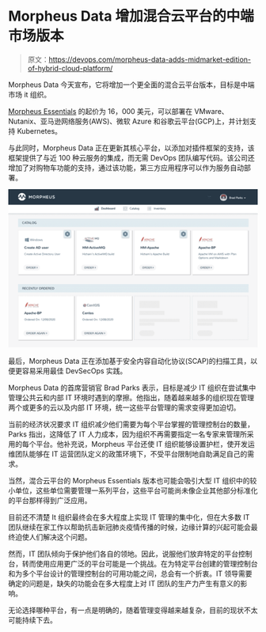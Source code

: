 # Morpheus Data 增加混合云平台的中端市场版本

> 原文：<https://devops.com/morpheus-data-adds-midmarket-edition-of-hybrid-cloud-platform/>

Morpheus Data 今天宣布，它将增加一个更全面的混合云平台版本，目标是中端市场 it 组织。

[Morpheus Essentials](https://www.globenewswire.com/news-release/2020/12/17/2147003/0/en/Morpheus-Expands-Hybrid-Cloud-Self-Service-Portfolio-and-Partnerships-with-an-Extensible-Plug-in-Framework-and-New-Essentials-Offering.html) 的起价为 16，000 美元，可以部署在 VMware、Nutanix、亚马逊网络服务(AWS)、微软 Azure 和谷歌云平台(GCP)上，并计划支持 Kubernetes。

与此同时，Morpheus Data 正在更新其核心平台，以添加对插件框架的支持，该框架提供了与近 100 种云服务的集成，而无需 DevOps 团队编写代码。该公司还增加了对购物车功能的支持，通过该功能，第三方应用程序可以作为服务自动部署。

![](img/eab0ee08618482e1587384a537e9bb9d.png)

最后，Morpheus Data 正在添加基于安全内容自动化协议(SCAP)的扫描工具，以便更容易采用最佳 DevSecOps 实践。

Morpheus Data 的首席营销官 Brad Parks 表示，目标是减少 IT 组织在尝试集中管理公共云和内部 IT 环境时遇到的摩擦。他指出，随着越来越多的组织现在管理两个或更多的云以及内部 IT 环境，统一这些平台管理的需求变得更加迫切。

当前的经济状况要求 IT 组织减少他们需要为每个平台掌握的管理控制台的数量，Parks 指出，这降低了 IT 人力成本，因为组织不再需要指定一名专家来管理所采用的每个平台。他补充说，Morpheus 平台还使 IT 组织能够设置护栏，使开发运维团队能够在 IT 运营团队定义的政策环境下，不受平台限制地自助满足自己的需求。

当然，混合云平台的 Morpheus Essentials 版本也可能会吸引大型 IT 组织中的较小单位，这些单位需要管理一系列平台，这些平台可能尚未像企业其他部分标准化的平台那样得到广泛应用。

目前还不清楚 It 组织最终会在多大程度上实现 IT 管理的集中化，但在大多数 IT 团队继续在家工作以帮助抗击新冠肺炎疫情传播的时候，边缘计算的兴起可能会最终迫使人们解决这个问题。

然而，IT 团队倾向于保护他们各自的领地。因此，说服他们放弃特定的平台控制台，转而使用应用更广泛的平台可能是一个挑战。在为特定平台创建的管理控制台和为多个平台设计的管理控制台的可用功能之间，总会有一个折衷。IT 领导需要确定的问题是，缺失的功能会在多大程度上对 IT 团队的生产力产生有意义的影响。

无论选择哪种平台，有一点是明确的，随着管理变得越来越复杂，目前的现状不太可能持续下去。